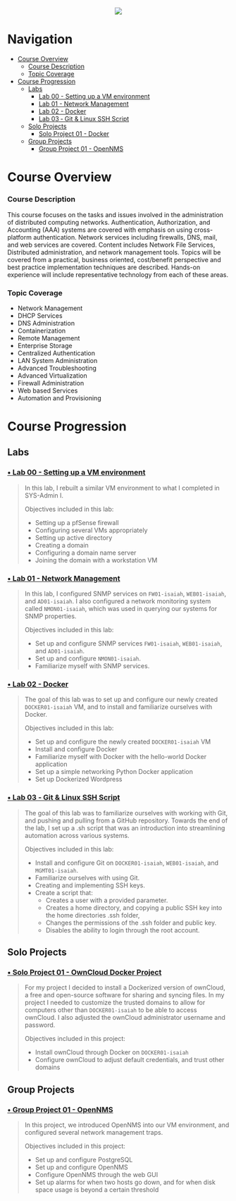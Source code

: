 <h1 align="center";><img src="https://github.com/Isaiah-River/SYS-265-02-SYS-Admin-II/assets/122812369/86f51491-c12b-4164-89fb-c6a1ff4aa91f"></h1>

# Navigation
* [Course Overview](https://github.com/Isaiah-River/SYS-265-02-SYS-Admin-II/wiki#course-overview)
    * [Course Description](https://github.com/Isaiah-River/SYS-265-02-SYS-Admin-II/wiki#course-description)
    * [Topic Coverage](https://github.com/Isaiah-River/SYS-265-02-SYS-Admin-II/wiki#topic-coverage)
* [Course Progression](https://github.com/Isaiah-River/SYS-265-02-SYS-Admin-II/wiki#course-progression)
    * [Labs](https://github.com/Isaiah-River/SYS-265-02-SYS-Admin-II/wiki#labs)
        * [Lab 00 - Setting up a VM environment](https://github.com/Isaiah-River/SYS-265-02-SYS-Admin-II/wiki#-lab-00---setting-up-a-vm-environment)
        * [Lab 01 - Network Management](https://github.com/Isaiah-River/SYS-265-02-SYS-Admin-II/wiki#-lab-01---network-management)
        * [Lab 02 - Docker](https://github.com/Isaiah-River/SYS-265-02-SYS-Admin-II/wiki#-lab-02---docker)
        * [Lab 03 ‐ Git & Linux SSH Script](https://github.com/Isaiah-River/SYS-265-02-SYS-Admin-II/wiki#-lab-03--git--linux-ssh-script)
    * [Solo Projects](https://github.com/Isaiah-River/SYS-265-02-SYS-Admin-II/wiki#solo-projects)
        * [Solo Project 01 - Docker](https://github.com/Isaiah-River/SYS-265-02-SYS-Admin-II/wiki#-solo-project-01---owncloud-docker-project)
    * [Group Projects](https://github.com/Isaiah-River/SYS-265-02-SYS-Admin-II/wiki#group-projects)
        * [Group Project 01 - OpenNMS](https://github.com/Isaiah-River/SYS-265-02-SYS-Admin-II/wiki#-group-project-01---opennms)

# Course Overview
### Course Description

This course focuses on the tasks and issues involved in the administration of distributed computing networks. Authentication, Authorization, and Accounting (AAA) systems are covered with emphasis on using cross-platform authentication. Network services including firewalls, DNS, mail, and web services are covered. Content includes Network File Services, Distributed administration, and network management tools. Topics will be covered from a practical, business oriented, cost/benefit perspective and best practice implementation techniques are described. Hands-on experience will include representative technology from each of these areas.

### Topic Coverage

* Network Management
* DHCP Services
* DNS Administration
* Containerization
* Remote Management
* Enterprise Storage
* Centralized Authentication
* LAN System Administration
* Advanced Troubleshooting
* Advanced Virtualization
* Firewall Administration
* Web based Services
* Automation and Provisioning

# Course Progression
## Labs
### [• Lab 00 - Setting up a VM environment](https://github.com/Isaiah-River/SYS-265-02-SYS-Admin-2/wiki/Lab-01-%E2%80%90-Setting-up-a-VM-environment)
> In this lab, I rebuilt a similar VM environment to what I completed in SYS-Admin I. 
> 
> Objectives included in this lab:
> * Setting up a pfSense firewall
> * Configuring several VMs appropriately
> * Setting up active directory
> * Creating a domain
> * Configuring a domain name server
> * Joining the domain with a workstation VM

### [• Lab 01 - Network Management](https://github.com/Isaiah-River/SYS-265-02-SYS-Admin-II/wiki/Lab-01-%E2%80%90-Network-Management)
> In this lab, I configured SNMP services on `FW01-isaiah`, `WEB01-isaiah`, and `AD01-isaiah`.  I also configured a network monitoring system called `NMON01-isaiah`, which was used in querying our systems for SNMP properties.
> 
> Objectives included in this lab:
> * Set up and configure SNMP services `FW01-isaiah`, `WEB01-isaiah`, and `AD01-isaiah`.
> * Set up and configure `NMON01-isaiah`.
> * Familiarize myself with SNMP services.

### [• Lab 02 - Docker](https://github.com/Isaiah-River/SYS-265-02-SYS-Admin-II/wiki/Lab-02-%E2%80%90-Docker)
> The goal of this lab was to set up and configure our newly created `DOCKER01-isaiah` VM, and to install and familiarize ourselves with Docker.
>
> Objectives included in this lab:
> * Set up and configure the newly created `DOCKER01-isaiah` VM
> * Install and configure Docker
> * Familiarize myself with Docker with the hello-world Docker application
> * Set up a simple networking Python Docker application
> * Set up Dockerized Wordpress

### [• Lab 03 ‐ Git & Linux SSH Script](https://github.com/Isaiah-River/SYS-265-02-SYS-Admin-II/wiki/Lab-03-%E2%80%90-Git-&-Linux-SSH-Script)
> The goal of this lab was to familiarize ourselves with working with Git, and pushing and pulling from a GitHub repository. Towards the end of the lab, I set up a .sh script that was an introduction into streamlining automation across various systems.
>
> Objectives included in this lab:
> * Install and configure Git on `DOCKER01-isaiah`, `WEB01-isaiah`, and `MGMT01-isaiah`.
> * Familiarize ourselves with using Git.
> * Creating and implementing SSH keys.
> * Create a script that:
>     * Creates a user with a provided parameter.
>     * Creates a home directory, and copying a public SSH key into the home directories .ssh folder,
>     * Changes the permissions of the .ssh folder and public key.
>     * Disables the ability to login through the root account.

## Solo Projects

### [• Solo Project 01 - OwnCloud Docker Project](https://github.com/Isaiah-River/SYS-265-02-SYS-Admin-II/wiki/Solo-Project-01-%E2%80%90-OwnCloud-Docker-Project)
> For my project I decided to install a Dockerized version of ownCloud, a free and open-source software for sharing and syncing files. In my project I needed to customize the trusted domains to allow for computers other than `DOCKER01-isaiah` to be able to access ownCloud. I also adjusted the ownCloud administrator username and password.
>
> Objectives included in this project:
> * Install  ownCloud through Docker on `DOCKER01-isaiah`
> * Configure ownCloud to adjust default credentials, and trust other domains

## Group Projects

### [• Group Project 01 - OpenNMS](https://github.com/Isaiah-River/SYS-265-02-SYS-Admin-II/wiki/Group-Project-01-%E2%80%90-OpenNMS/)
> In this project, we introduced OpenNMS into our VM environment, and configured several network management traps.
> 
> Objectives included in this project:
> * Set up and configure PostgreSQL
> * Set up and configure OpenNMS
> * Configure OpenNMS through the web GUI
> * Set up alarms for when two hosts go down, and for when disk space usage is beyond a certain threshold

